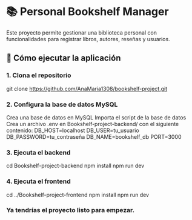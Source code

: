 # 📚 Personal Bookshelf Manager

Este proyecto permite gestionar una biblioteca personal con funcionalidades para registrar libros, autores, reseñas y usuarios.

## 🚀 Cómo ejecutar la aplicación

### 1. Clona el repositorio

git clone https://github.com/AnaMaria1308/bookshelf-project.git

### 2. Configura la base de datos MySQL
Crea una base de datos en MySQL
Importa el script de la base de datos
Crea un archivo .env en Bookshelf-project-backend/ con el siguiente contenido:
DB_HOST=localhost
DB_USER=tu_usuario
DB_PASSWORD=tu_contraseña
DB_NAME=bookshelf_db
PORT=3000

### 3. Ejecuta el backend
cd Bookshelf-project-backend
npm install
npm run dev

### 4. Ejecuta el frontend
cd ../Bookshelf-project-frontend
npm install
npm run dev

### Ya tendrías el proyecto listo para empezar.
